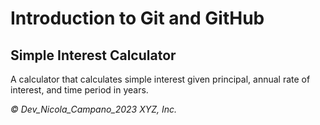 # Introduction to Git and GitHub

## Simple Interest Calculator

A calculator that calculates simple interest given principal, annual rate of interest, and time period in years.

_© Dev_Nicola_Campano_2023 XYZ, Inc._